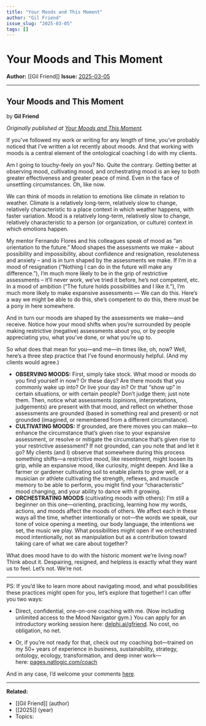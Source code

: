 ```yaml
---
title: "Your Moods and This Moment"
author: "Gil Friend"
issue_slug: "2025-03-05"
tags: []
---
```


# Your Moods and This Moment

**Author:** [[Gil Friend]]
**Issue:** [2025-03-05](https://plex.collectivesensecommons.org/2025-03-05/)

---

## Your Moods and This Moment
by **Gil Friend**

*Originally published at *[*Your Moods and This Moment*](https://www.linkedin.com/pulse/moods-moment-gil-friend-maw2c)*.*

If you’ve followed my work or writing for any length of time, you’ve probably noticed that I’ve written a lot recently about moods. And that working with moods is a central element of the ontological coaching I do with my clients.

Am I going to touchy-feely on you? No. Quite the contrary. Getting better at observing mood, cultivating mood, and orchestrating mood is an key to both greater effectiveness and greater peace of mind. Even in the face of unsettling circumstances. Oh, like now.

We can think of moods in relation to emotions like climate in relation to weather. Climate is a relatively long-term, relatively slow to change, relatively characteristic to a place context in which weather happens, with faster variation. Mood is a relatively long-term, relatively slow to change, relatively characteristic to a person (or organization, or culture) context in which emotions happen.

My mentor Fernando Flores and his colleagues speak of mood as “an orientation to the future.” Mood shapes the assessments we make – about possibility and impossibility, about confidence and resignation, resoluteness and anxiety – and is in turn shaped by the assessments we make. If I’m in a mood of resignation (“Nothing I can do in the future will make any difference.”), I’m much more likely to be in the grip of restrictive assessments – it’ll never work, we’ve tried it before, he’s not competent, etc. In a mood of ambition (“The future holds possibilities and I like it.”), I’m much more likely to make expansive assessments — We can do this. Here’s a way we might be able to do this, she’s competent to do this, there must be a pony in here somewhere.

And in turn our moods are shaped by the assessments we make—and receive. Notice how your mood shifts when you’re surrounded by people making restrictive (negative) assessments about you, or by people appreciating you, what you’ve done, or what you’re up to.

So what does that mean for you—and me—in times like, oh, now? Well, here’s a three step practice that I’ve found enormously helpful. (And my clients would agree.)

- **OBSERVING MOODS:** First, simply take stock. What mood or moods do you find yourself in now? Or these days? Are there moods that you commonly wake up into? Or live your day in? Or that “show up” in certain situations, or with certain people? Don’t judge them; just note them. Then, notice what assessments (opinions, interpretations, judgements) are present with that mood, and reflect on whether those assessments are grounded (based in something real and present) or not grounded (imagined, or remembered from a different circumstance).
- **CULTIVATING MOODS:** If grounded, are there moves you can make—to enhance the circumstance that’s given rise to your expansive assessment, or resolve or mitigate the circumstance that’s given rise to your restrictive assessment? If not grounded, can you note that and let it go? My clients (and I) observe that somewhere during this process something shifts—a restrictive mood, like resentment, might loosen its grip, while an expansive mood, like curiosity, might deepen. And like a farmer or gardener cultivating soil to enable plants to grow well, or a musician or athlete cultivating the strength, reflexes, and muscle memory to be able to perform, you might find your “characteristic” mood changing, and your ability to dance with it growing.
- **ORCHESTRATING MOODS** (cultivating moods with others): I’m still a beginner on this one—orienting, practicing, learning how my words, actions, and moods affect the moods of others. We affect each in these ways all the time, whether intentionally or not—the words we speak, our tone of voice opening a meeting, our body language, the intentions we set, the music we play. What possibilities might open if we orchestrated mood intentionally, not as manipulation but as a contribution toward taking care of what we care about together?

What does mood have to do with the historic moment we’re living now? Think about it. Despairing, resigned, and helpless is exactly what they want us to feel. Let’s not. We’re not.

------------------------------------------------------------------------------------------

PS: If you’d like to learn more about navigating mood, and what possibilities these practices might open for you, let’s explore that together! I can offer you two ways:

- Direct, confidential, one-on-one coaching with me. (Now including unlimited access to the Mood Navigator gym.) You can apply for an introductory working session here: [delphi.ai/gfriend](https://www.linkedin.com/redir/redirect?url=http%3A%2F%2Fdelphi%2Eai%2Fgfriend&urlhash=YXcC&trk=article-ssr-frontend-pulse_little-text-block). No cost, no obligation, no net.

- Or, if you’re not ready for that, check out my coaching bot—trained on my 50+ years of experience in business, sustainability, strategy, ontology, ecology, transformation, and deep inner work—here: [pages.natlogic.com/coach](https://www.linkedin.com/redir/redirect?url=http%3A%2F%2Fpages%2Enatlogic%2Ecom%2Fcoach&urlhash=tClT&trk=article-ssr-frontend-pulse_little-text-block)

And in any case, I’d welcome your comments [here](https://www.linkedin.com/pulse/moods-moment-gil-friend-maw2c).

---

**Related:**
- [[Gil Friend]] (author)
- [[2025]] (year)
- Topics: 

